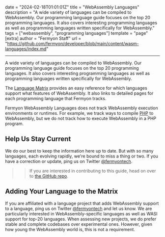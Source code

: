 date = "2024-02-18T01:01:01Z"
title = "WebAssembly Languages"
description = "A wide variety of languages can be compiled to WebAssembly. Our programming language guide focuses on the top 20 programming languages. It also covers interesting programming languages as well as programming languages written specifically for WebAssembly."
tags = ["webassembly", "programming languages"]
template = "page"
[extra]
author = "Fermyon Staff"
url = "https://github.com/fermyon/developer/blob/main/content/wasm-languages/index.md"

---

A wide variety of languages can be compiled to WebAssembly. Our programming language guide focuses on the top 20 programming languages. It also covers interesting programming languages as well as programming languages written specifically for WebAssembly.

The [Language Matrix](/wasm-languages/webassembly-language-support) provides an easy reference for which languages support what features of WebAssembly. It also links to detailed pages for each programming language that Fermyon tracks.

Fermyon WebAssembly Languages does not track WebAssembly execution environments or runtimes. For example, we track ways to compile [PHP](/wasm-languages/php) to WebAssembly, but we do not track how to execute WebAssembly in a PHP program.

## Help Us Stay Current

We do our best to keep the information here up to date. But with so many languages, each evolving rapidly, we're bound to miss a thing or two. If you have a correction or update, ping us on Twitter [@fermyontech](https://twitter.com/fermyontech).

>> If you are interested in contributing to this guide, head on over to [the GitHub repo](https://github.com/fermyon/developer/wasm-languages).

## Adding Your Language to the Matrix

If you are affiliated with a language project that adds WebAssembly support to a language, ping us on Twitter [@fermyontech](https://twitter.com/fermyontech) and let us know. We are particularly interested in WebAssembly-specific languages as well as WASI support for top-20 languages. When assessing new projects, we do prefer stable and complete codebases over experimental ones. However, given how young the WebAssembly world is, this is not a requirement.